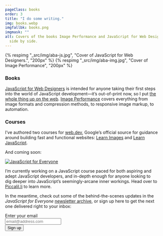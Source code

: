 ```yaml
---
pageClass: books
order: 3
title: "I do some writing."
img: books.webp
imgfallbk: books.png
imgmask: ""
alt: Covers of the books Image Performance and JavaScript for Web Designers,
  side by side.
---
```

<div class="illus">
{% respimg "_src/img/aba-js.jpg", "Cover of JavaScript for Web Designers.", "200px" %}
{% respimg "_src/img/aba-img.jpg", "Cover of Image Performance", "200px" %}
</div>

<div class="copy">

### Books
[JavaScript for Web Designers](https://abookapart.com/products/javascript-for-web-designers) is intended for anyone taking their first steps into the world of JavaScript development—it’s out-of-print now, so I put [the whole thing up on the web](https://javascriptforwebdesigners.com/). [Image Performance](https://abookapart.com/products/image-performance) covers everything from image formats and compression methods, to responsive image markup, to automation.


### Courses

I’ve authored two courses for [web.dev](https://web.dev), Google’s official source for guidance around building fast and functional websites: [Learn Images](https://web.dev/learn/images) and [Learn JavaScript](https://web.dev/learn/javascript).

And coming soon:

<a href="https://piccalil.li/javascript-for-everyone" class="js4e-logo">
  <img src="/_assets/img/js4e-newlogo-sm.png" alt="JavaScript for Everyone">
</a>

I’m currently working on a JavaScript course paced for both aspiring and adept JavaScript developers, and in-depth enough for anyone looking to dig deeper into JavaScript’s seemingly-arcane inner workings. Head over to [Piccalil.li](https://piccalil.li/javascript-for-everyone) to learn more.

In the meantime, check out some of the behind-the-scenes updates in the <i>JavaScript for Everyone</i> [newsletter archive](/posts/#js4e), or sign up here to get the next one delivered right to your inbox:</p>

<form class="flow" action="https://piccalil.li/api/subscribe-to-stream" method="POST">
  <label for="email" class="eyebrow">Enter your email</label>
  <div class="sidebar">
    <div class="input-wrap">
      <input id="email" type="email" name="email" autocapitalize="none" autocorrect="off" required="" placeholder="email@address.com">
    </div>
    <button class="btn" data-button-variant="primary" type="submit"><span>Sign up</span></button>
  </div>
  <input type="hidden" name="stream" autocomplete="off" value="javascript-for-everyone">
</form>

</div>